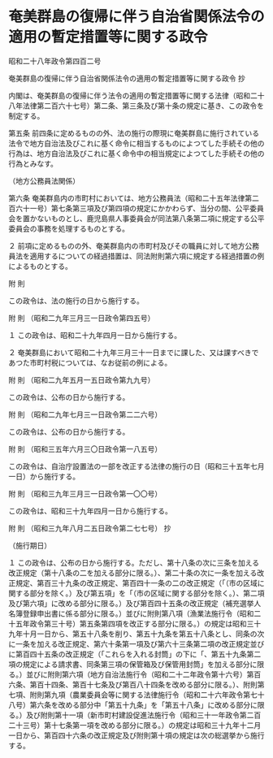 # 奄美群島の復帰に伴う自治省関係法令の適用の暫定措置等に関する政令

昭和二十八年政令第四百二号

奄美群島の復帰に伴う自治省関係法令の適用の暫定措置等に関する政令 抄

内閣は、奄美群島の復帰に伴う法令の適用の暫定措置等に関する法律（昭和二十八年法律第二百六十七号）第二条、第三条及び第十条の規定に基き、この政令を制定する。

第五条 前四条に定めるものの外、法の施行の際現に奄美群島に施行されている法令で地方自治法及びこれに基く命令に相当するものによつてした手続その他の行為は、地方自治法及びこれに基く命令中の相当規定によつてした手続その他の行為とみなす。

（地方公務員法関係）

第六条 奄美群島内の市町村においては、地方公務員法（昭和二十五年法律第二百六十一号）第七条第三項及び第四項の規定にかかわらず、当分の間、公平委員会を置かないものとし、鹿児島県人事委員会が同法第八条第二項に規定する公平委員会の事務を処理するものとする。

２ 前項に定めるものの外、奄美群島内の市町村及びその職員に対して地方公務員法を適用するについての経過措置は、同法附則第六項に規定する経過措置の例によるものとする。

附 則

この政令は、法の施行の日から施行する。

附 則 （昭和二九年三月三一日政令第四五号）

１ この政令は、昭和二十九年四月一日から施行する。

２ 奄美群島において昭和二十九年三月三十一日までに課した、又は課すべきであつた市町村税については、なお従前の例による。

附 則 （昭和二九年五月一五日政令第九九号）

この政令は、公布の日から施行する。

附 則 （昭和二九年七月三一日政令第二二六号）

この政令は、公布の日から施行する。

附 則 （昭和三五年六月三〇日政令第一八五号）

この政令は、自治庁設置法の一部を改正する法律の施行の日（昭和三十五年七月一日）から施行する。

附 則 （昭和三九年三月三一日政令第一〇〇号）

この政令は、昭和三十九年四月一日から施行する。

附 則 （昭和三九年八月二五日政令第二七七号） 抄

（施行期日）

１ この政令は、公布の日から施行する。ただし、第十八条の次に三条を加える改正規定（第十八条の二を加える部分に限る。）、第二十条の次に一条を加える改正規定、第百三十九条の改正規定、第百四十一条の二の改正規定（「（市の区域に関する部分を除く。）及び第五項」を「（市の区域に関する部分を除く。）、第二項及び第六項」に改める部分に限る。）及び第百四十五条の改正規定（補充選挙人名簿登録申出書に係る部分に限る。）並びに附則第八項（漁業法施行令（昭和二十五年政令第三十号）第五条第四項を改正する部分に限る。）の規定は昭和三十九年十月一日から、第五十八条を削り、第五十九条を第五十八条とし、同条の次に一条を加える改正規定、第六十条第一項及び第六十三条第二項の改正規定並びに第百四十五条の改正規定（「これらを入れる封筒」の下に「、第五十九条第二項の規定による請求書、同条第三項の保管箱及び保管用封筒」を加える部分に限る。）並びに附則第六項（地方自治法施行令（昭和二十二年政令第十六号）第百六条、第百十四条、第百十七条及び第百八十四条を改める部分に限る。）、附則第七項、附則第九項（農業委員会等に関する法律施行令（昭和二十六年政令第七十八号）第六条を改める部分中「第五十九条」を「第五十八条」に改める部分に限る。）及び附則第十一項（新市町村建設促進法施行令（昭和三十一年政令第二百二十三号）第十七条第一項を改める部分に限る。）の規定は昭和三十九年十二月一日から、第百四十六条の改正規定及び附則第十項の規定は次の総選挙から施行する。
